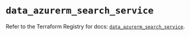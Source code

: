 # `data_azurerm_search_service`

Refer to the Terraform Registry for docs: [`data_azurerm_search_service`](https://registry.terraform.io/providers/hashicorp/azurerm/4.50.0/docs/data-sources/search_service).
